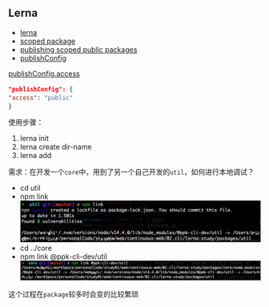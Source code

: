## Lerna

* [lerna](https://github.com/lerna/lerna)
* [scoped package](https://docs.npmjs.com/cli/v7/using-npm/scope)
* [publishing scoped public packages](https://docs.npmjs.com/creating-and-publishing-scoped-public-packages#publishing-scoped-public-packages)
* [publishConfig](https://docs.npmjs.com/cli/v7/configuring-npm/package-json#publishconfig)

[publishConfig.access](https://github.com/lerna/lerna/tree/main/commands/publish#publishconfigaccess)

```json
"publishConfig": {
"access": "public"
}
```

使用步骤：

1. lerna init
2. lerna create dir-name
3. lerna add

需求：在开发一个`core`中，用到了另一个自己开发的`util`，如何进行本地调试？

* cd util
* npm link
  ![](https://raw.githubusercontent.com/wangkaiwd/drawing-bed/master/20210319184251.png)
* cd ../core
* npm link @ppk-cli-dev/util
  ![](https://raw.githubusercontent.com/wangkaiwd/drawing-bed/master/20210319184412.png)

这个过程在`package`较多时会变的比较繁琐